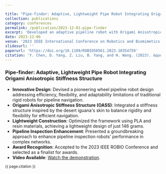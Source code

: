 ```yaml
---

title: "Pipe-finder: Adaptive, Lightweight Pipe Robot Integrating Origami Anisotropic Stiffness Structure"
collection: publications
category: conferences
permalink: /publication/2023-12-01-pipe-finder
excerpt: 'Developed an adaptive pipeline robot with Origami Anisotropic Stiffness Structure for enhanced flexibility and efficiency in navigation.'
date: 2023-12-06
venue: '2023 IEEE International Conference on Robotics and Biomimetics (ROBIO), Koh Samui, Thailand'
slidesurl: ''
paperurl: 'https://doi.org/10.1109/ROBIO58561.2023.10354759'
citation: 'Y. Chen, D. Yang, Z. Liu, B. Yang, and H. Wang. (2023). &quot;Pipe-finder: Adaptive, Lightweight Pipe Robot Integrating Origami Anisotropic Stiffness Structure.&quot; <i>2023 IEEE International Conference on Robotics and Biomimetics (ROBIO), Koh Samui, Thailand</i>. doi: 10.1109/ROBIO58561.2023.10354759.'
---
```


### Pipe-finder: Adaptive, Lightweight Pipe Robot Integrating Origami Anisotropic Stiffness Structure
- **Innovative Design**: Devised a pioneering wheel pipeline robot design addressing efficiency, flexibility, and adaptability limitations of traditional rigid robots for pipeline navigation.
- **Origami Anisotropic Stiffness Structure (OASS)**: Integrated a stiffness structure inspired by the desert iguana's skin to balance rigidity and flexibility for efficient navigation.
- **Lightweight Construction**: Optimized the framework using PLA and resin materials, achieving a lightweight design of just 146 grams.
- **Pipeline Inspection Enhancement**: Presented a groundbreaking approach to enhance pipeline inspection robots' performance in complex networks.
- **Award Recognition**: Accepted to the 2023 IEEE ROBIO Conference and selected as a finalist for awards.
- **Video Available**: [Watch the demonstration](https://youtu.be/-3g1zD5PEoI?si=pOfvhxtRL9r6TgwL).

<small>{{ page.citation }}</small>